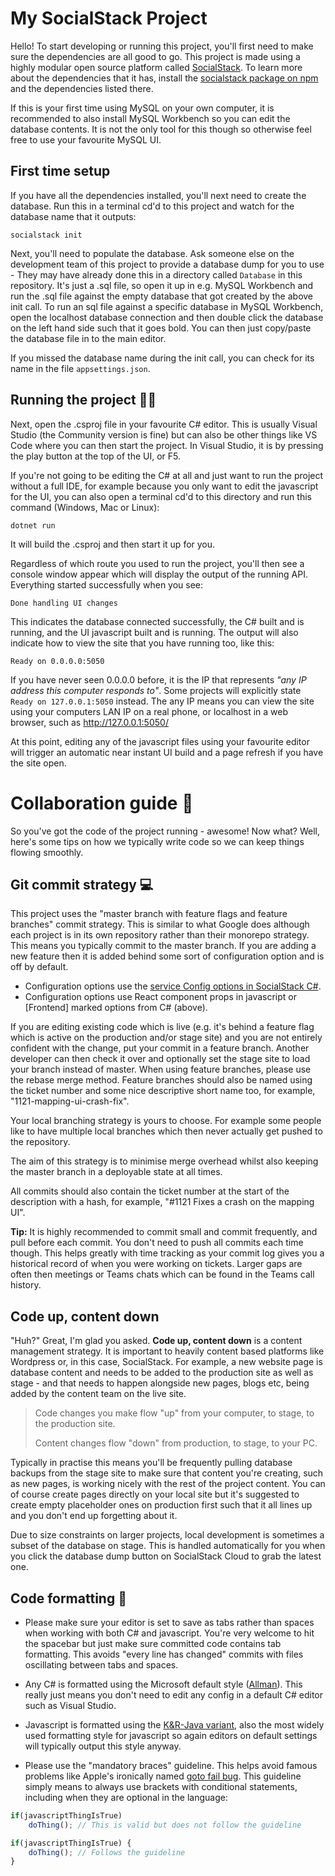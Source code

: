 # My SocialStack Project

Hello! To start developing or running this project, you'll first need to make sure the dependencies are all good to go. This project is made using a highly modular open source platform called [SocialStack](https://wiki.socialstack.dev/index.php?title=Main_Page). To learn more about the dependencies that it has, install the [socialstack package on npm](https://www.npmjs.com/package/socialstack) and the dependencies listed there. 

If this is your first time using MySQL on your own computer, it is recommended to also install MySQL Workbench so you can edit the database contents. It is not the only tool for this though so otherwise feel free to use your favourite MySQL UI.

## First time setup

If you have all the dependencies installed, you'll next need to create the database. Run this in a terminal cd'd to this project and watch for the database name that it outputs:

```
socialstack init
```

Next, you'll need to populate the database. Ask someone else on the development team of this project to provide a database dump for you to use - They may have already done this in a directory called `Database` in this repository. It's just a .sql file, so open it up in e.g. MySQL Workbench and run the .sql file against the empty database that got created by the above init call. To run an sql file against a specific database in MySQL Workbench, open the localhost database connection and then double click the database on the left hand side such that it goes bold. You can then just copy/paste the database file in to the main editor.

If you missed the database name during the init call, you can check for its name in the file `appsettings.json`.

## Running the project 🏃‍♀️

Next, open the .csproj file in your favourite C# editor. This is usually Visual Studio (the Community version is fine) but can also be other things like VS Code where you can then start the project. In Visual Studio, it is by pressing the play button at the top of the UI, or F5. 

If you're not going to be editing the C# at all and just want to run the project without a full IDE, for example because you only want to edit the javascript for the UI, you can also open a terminal cd'd to this directory and run this command (Windows, Mac or Linux):

```
dotnet run
```

It will build the .csproj and then start it up for you.

Regardless of which route you used to run the project, you'll then see a console window appear which will display the output of the running API. Everything started successfully when you see:

```
Done handling UI changes
```

This indicates the database connected successfully, the C# built and is running, and the UI javascript built and is running. The output will also indicate how to view the site that you have running too, like this:

```
Ready on 0.0.0.0:5050
```

If you have never seen 0.0.0.0 before, it is the IP that represents *"any IP address this computer responds to"*. Some projects will explicitly state `Ready on 127.0.0.1:5050` instead. The any IP means you can view the site using your computers LAN IP on a real phone, or localhost in a web browser, such as http://127.0.0.1:5050/

At this point, editing any of the javascript files using your favourite editor will trigger an automatic near instant UI build and a page refresh if you have the site open.

# Collaboration guide 🤗

So you've got the code of the project running - awesome! Now what? Well, here's some tips on how we typically write code so we can keep things flowing smoothly.

## Git commit strategy 💻

This project uses the "master branch with feature flags and feature branches" commit strategy. This is similar to what Google does although each project is in its own repository rather than their monorepo strategy. This means you typically commit to the master branch. If you are adding a new feature then it is added behind some sort of configuration option and is off by default.

* Configuration options use the [service Config options in SocialStack C#](https://wiki.socialstack.dev/index.php?title=Configuration).
* Configuration options use React component props in javascript or [Frontend] marked options from C# (above).

If you are editing existing code which is live (e.g. it's behind a feature flag which is active on the production and/or stage site) and you are not entirely confident with the change, put your commit in a feature branch. Another developer can then check it over and optionally set the stage site to load your branch instead of master. When using feature branches, please use the rebase merge method. Feature branches should also be named using the ticket number and some nice descriptive short name too, for example, "1121-mapping-ui-crash-fix".

Your local branching strategy is yours to choose. For example some people like to have multiple local branches which then never actually get pushed to the repository.

The aim of this strategy is to minimise merge overhead whilst also keeping the master branch in a deployable state at all times.

All commits should also contain the ticket number at the start of the description with a hash, for example, "#1121 Fixes a crash on the mapping UI".

**Tip:** It is highly recommended to commit small and commit frequently, and pull before each commit. You don't need to push all commits each time though. This helps greatly with time tracking as your commit log gives you a historical record of when you were working on tickets. Larger gaps are often then meetings or Teams chats which can be found in the Teams call history.

## Code up, content down

"Huh?" Great, I'm glad you asked. **Code up, content down** is a content management strategy. It is important to heavily content based platforms like Wordpress or, in this case, SocialStack. For example, a new website page is database content and needs to be added to the production site as well as stage - and that needs to happen alongside new pages, blogs etc, being added by the content team on the live site.

>  Code changes you make flow "up" from your computer, to stage, to the production site.
>
> Content changes flow "down" from production, to stage, to your PC.

Typically in practise this means you'll be frequently pulling database backups from the stage site to make sure that content you're creating, such as new pages, is working nicely with the rest of the project content. You can of course create pages directly on your local site but it's suggested to create empty placeholder ones on production first such that it all lines up and you don't end up forgetting about it. 

Due to size constraints on larger projects, local development is sometimes a subset of the database on stage. This is handled automatically for you when you click the database dump button on SocialStack Cloud to grab the latest one.

## Code formatting 💅

* Please make sure your editor is set to save as tabs rather than spaces when working with both C# and javascript. You're very welcome to hit the spacebar but just make sure committed code contains tab formatting. This avoids "every line has changed" commits with files oscillating between tabs and spaces.

* Any C# is formatted using the Microsoft default style ([Allman](https://en.wikipedia.org/wiki/Indentation_style#Allman_style)). This really just means you don't need to edit any config in a default C# editor such as Visual Studio.

* Javascript is formatted using the [K&R-Java variant](https://en.wikipedia.org/wiki/Indentation_style#Variant:_Java), also the most widely used formatting style for javascript so again editors on default settings will typically output this style anyway.

* Please use the "mandatory braces" guideline. This helps avoid famous problems like Apple's ironically named [goto fail bug](https://www.synopsys.com/blogs/software-security/understanding-apple-goto-fail-vulnerability-2/). This guideline simply means to always use brackets with conditional statements, including when they are optional in the language:

```javascript
if(javascriptThingIsTrue)
	doThing(); // This is valid but does not follow the guideline

if(javascriptThingIsTrue) {
	doThing(); // Follows the guideline
}
```
